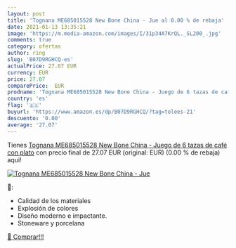 ```yaml
---
layout: post
title: 'Tognana ME685015528 New Bone China - Jue al 0.00 % de rebaja'
date: 2021-01-13 13:35:21
image: 'https://m.media-amazon.com/images/I/31p34A7KrQL._SL200_.jpg'
comments: true
category: ofertas
author: ring
slug: 'B07D9RGHCQ-es'
actualPrice: 27.07 EUR
currency: EUR
price: 27.07
comparePrice:  EUR
prodname: 'Tognana ME685015528 New Bone China - Juego de 6 tazas de café con plato'
country: 'es'
flag: '🇪🇸'
buyurl: 'https://www.amazon.es/dp/B07D9RGHCQ/?tag=tolees-21'
descuento: '0.00'
average: '27.07'
---
```


Tienes [Tognana ME685015528 New Bone China - Juego de 6 tazas de café con plato](https://www.amazon.es/dp/B07D9RGHCQ/?tag=tolees-21) con precio final de  27.07 EUR (original:  EUR) (0.00 %  de rebaja) aqui!

[![Tognana ME685015528 New Bone China - Jue](https://m.media-amazon.com/images/I/31p34A7KrQL._SL200_.jpg)](https://www.amazon.es/dp/B07D9RGHCQ/?tag=tolees-21)

🔎:

- Calidad de los materiales
- Explosión de colores
- Diseño moderno e impactante.
- Stoneware y porcelana

[🛒 Comprar!!!](https://www.amazon.es/dp/B07D9RGHCQ/?tag=tolees-21)
